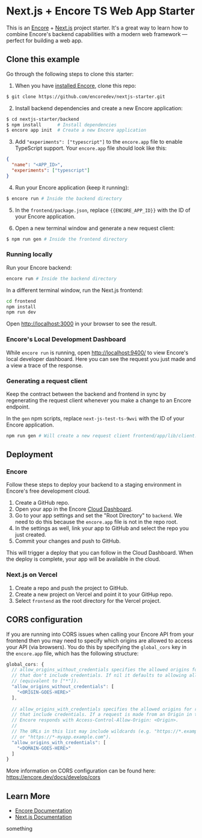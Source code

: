 # Next.js + Encore TS Web App Starter

This is an [Encore](https://encore.dev/) + [Next.js](https://nextjs.org/) project starter. It's a great way to learn how to combine Encore's backend 
capabilities with a modern web framework — perfect for building a web app.

## Clone this example

Go through the following steps to clone this starter:

1. When you have [installed Encore](https://encore.dev/docs/install), clone this repo:

```bash
$ git clone https://github.com/encoredev/nextjs-starter.git
```

2. Install backend dependencies and create a new Encore application:

```bash
$ cd nextjs-starter/backend
$ npm install      # Install dependencies
$ encore app init  # Create a new Encore application
```

3. Add `"experiments": ["typescript"]` to the `encore.app` file to enable TypeScript support.
Your `encore.app` file should look like this:

```json
{
  "name": "<APP_ID>",
  "experiments": ["typescript"]
}
```

4. Run your Encore application (keep it running):

```bash
$ encore run # Inside the backend directory
```

5. In the `frontend/package.json`, replace `{{ENCORE_APP_ID}}` with the ID of your Encore application.


6. Open a new terminal window and generate a new request client:
    
```bash
$ npm run gen # Inside the frontend directory
```

### Running locally

Run your Encore backend:
```bash
encore run # Inside the backend directory
```

In a different terminal window, run the Next.js frontend:
```bash
cd frontend
npm install
npm run dev
```

Open [http://localhost:3000](http://localhost:3000) in your browser to see the result.

### Encore's Local Development Dashboard

While `encore run` is running, open <http://localhost:9400/> to view Encore's local developer dashboard.
Here you can see the request you just made and a view a trace of the response.

### Generating a request client

Keep the contract between the backend and frontend in sync by regenerating the request client whenever you make a change
to an Encore endpoint.

In the `gen` npm scripts, replace `next-js-test-ts-9wvi` with the ID of your Encore application.

```bash
npm run gen # Will create a new request client frontend/app/lib/client.ts
```

## Deployment

### Encore

Follow these steps to deploy your backend to a staging environment in Encore's free development cloud.

1. Create a GitHub repo.
2. Open your app in the Encore [Cloud Dashboard](https://app.encore.dev).
3. Go to your app settings and set the "Root Directory" to `backend`. We need to do this because the `encore.app` file is not in the repo root.
4. In the settings as well, link your app to GitHub and select the repo you just created.
5. Commit your changes and push to GitHub.

This will trigger a deploy that you can follow in the Cloud Dashboard.
When the deploy is complete, your app will be available in the cloud.

### Next.js on Vercel

1. Create a repo and push the project to GitHub.
2. Create a new project on Vercel and point it to your GitHup repo.
3. Select `frontend` as the root directory for the Vercel project.

## CORS configuration

If you are running into CORS issues when calling your Encore API from your frontend then you may need to specify which
origins are allowed to access your API (via browsers). You do this by specifying the `global_cors` key in the `encore.app`
file, which has the following structure:

```js
global_cors: {
  // allow_origins_without_credentials specifies the allowed origins for requests
  // that don't include credentials. If nil it defaults to allowing all domains
  // (equivalent to ["*"]).
  "allow_origins_without_credentials": [
    "<ORIGIN-GOES-HERE>"
  ],
        
  // allow_origins_with_credentials specifies the allowed origins for requests
  // that include credentials. If a request is made from an Origin in this list
  // Encore responds with Access-Control-Allow-Origin: <Origin>.
  //
  // The URLs in this list may include wildcards (e.g. "https://*.example.com"
  // or "https://*-myapp.example.com").
  "allow_origins_with_credentials": [
    "<DOMAIN-GOES-HERE>"
  ]
}
```

More information on CORS configuration can be found here: https://encore.dev/docs/develop/cors

## Learn More

- [Encore Documentation](https://encore.dev/docs)
- [Next.js Documentation](https://nextjs.org/docs)

something
